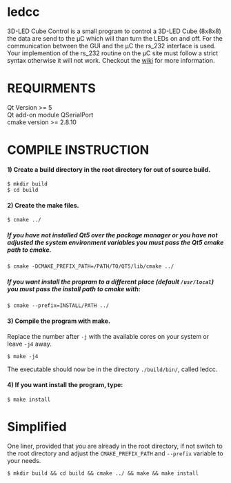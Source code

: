 # ledcc

3D-LED Cube Control is a small program to control a 3D-LED Cube (8x8x8) the data are send to the µC which will than turn the LEDs on and off. For the communication between the GUI and the µC the rs_232 interface is used.
Your implemention of the rs_232 routine on the µC site must follow a strict syntax otherwise it will not work. Checkout the [wiki](https://github.com/luxchris/ledcc/wiki) for more information. 

# REQUIRMENTS

Qt Version >= 5<br>
Qt add-on module QSerialPort<br>
cmake version >= 2.8.10<br>

# COMPILE INSTRUCTION

#### 1) Create a build directory in the root directory for out of source build.
```
$ mkdir build
$ cd build
```
#### 2) Create the make files.

```
$ cmake ../
```
##### If you have not installed Qt5 over the package manager or you have not adjusted the system environment variables you must pass the Qt5 cmake path to cmake.
```
$ cmake -DCMAKE_PREFIX_PATH=/PATH/TO/QT5/lib/cmake ../
```
##### If you want install the propram to a different place (default ```/usr/local```) you must pass the install path to cmake with:
```
$ cmake --prefix=INSTALL/PATH ../
```
#### 3) Compile the program with make.
Replace the number after ```-j``` with the available cores on your system or leave ```-j4``` away.
```
$ make -j4
```
The executable should now be in the directory ```./build/bin/```, called ledcc.

#### 4) If you want install the program, type:
```
$ make install
```
# Simplified

One liner, provided that you are already in the root directory, if not switch to the root directory and
adjust the ```CMAKE_PREFIX_PATH``` and ```--prefix``` variable to your needs.
```
$ mkdir build && cd build && cmake ../ && make && make install
```
